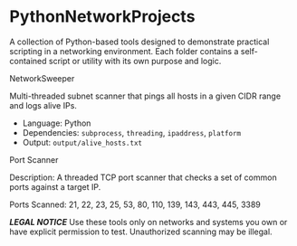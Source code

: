 # PythonNetworkProjects

A collection of Python-based tools designed to demonstrate practical scripting in a networking environment. Each folder contains a self-contained script or utility with its own purpose and logic.

NetworkSweeper

Multi-threaded subnet scanner that pings all hosts in a given CIDR range and logs alive IPs.
- Language: Python
- Dependencies: `subprocess`, `threading`, `ipaddress`, `platform`
- Output: `output/alive_hosts.txt`

Port Scanner

Description: A threaded TCP port scanner that checks a set of common ports against a target IP.

Ports Scanned: 21, 22, 23, 25, 53, 80, 110, 139, 143, 443, 445, 3389

*****LEGAL NOTICE*****
Use these tools only on networks and systems you own or have explicit permission to test. Unauthorized scanning may be illegal.


